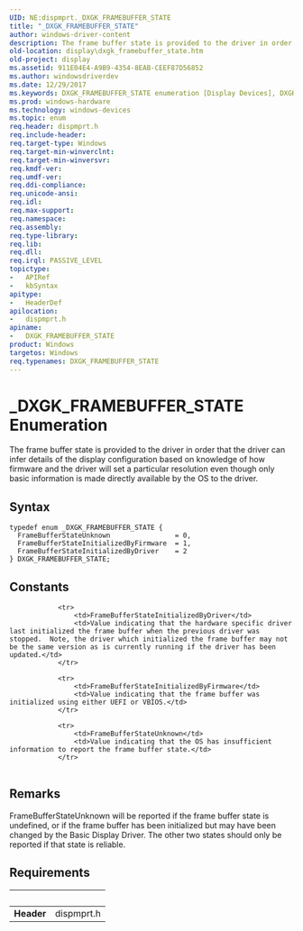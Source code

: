 ```yaml
---
UID: NE:dispmprt._DXGK_FRAMEBUFFER_STATE
title: "_DXGK_FRAMEBUFFER_STATE"
author: windows-driver-content
description: The frame buffer state is provided to the driver in order that the driver can infer details of the display configuration based on knowledge of how firmware and the driver will set a particular resolution even though only basic information is made directly available by the OS to the driver.
old-location: display\dxgk_framebuffer_state.htm
old-project: display
ms.assetid: 911E04E4-A9B9-4354-8EAB-CEEF87D56852
ms.author: windowsdriverdev
ms.date: 12/29/2017
ms.keywords: DXGK_FRAMEBUFFER_STATE enumeration [Display Devices], DXGK_FRAMEBUFFER_STATE, FrameBufferStateInitializedByFirmware, FrameBufferStateUnknown, dispmprt/FrameBufferStateInitializedByFirmware, dispmprt/DXGK_FRAMEBUFFER_STATE, display.dxgk_framebuffer_state, dispmprt/FrameBufferStateUnknown, dispmprt/FrameBufferStateInitializedByDriver, FrameBufferStateInitializedByDriver, _DXGK_FRAMEBUFFER_STATE
ms.prod: windows-hardware
ms.technology: windows-devices
ms.topic: enum
req.header: dispmprt.h
req.include-header: 
req.target-type: Windows
req.target-min-winverclnt: 
req.target-min-winversvr: 
req.kmdf-ver: 
req.umdf-ver: 
req.ddi-compliance: 
req.unicode-ansi: 
req.idl: 
req.max-support: 
req.namespace: 
req.assembly: 
req.type-library: 
req.lib: 
req.dll: 
req.irql: PASSIVE_LEVEL
topictype:
-	APIRef
-	kbSyntax
apitype:
-	HeaderDef
apilocation:
-	dispmprt.h
apiname:
-	DXGK_FRAMEBUFFER_STATE
product: Windows
targetos: Windows
req.typenames: DXGK_FRAMEBUFFER_STATE
---
```


# _DXGK_FRAMEBUFFER_STATE Enumeration
The frame buffer state is provided to the driver in order that the driver can infer details of the display configuration based on knowledge of how firmware and the driver will set a particular resolution even though only basic information is made directly available by the OS to the driver.

## Syntax
````
typedef enum _DXGK_FRAMEBUFFER_STATE { 
  FrameBufferStateUnknown                = 0,
  FrameBufferStateInitializedByFirmware  = 1,
  FrameBufferStateInitializedByDriver    = 2
} DXGK_FRAMEBUFFER_STATE;
````

## Constants

<table>
            
                <tr>
                    <td>FrameBufferStateInitializedByDriver</td>
                    <td>Value indicating that the hardware specific driver last initialized the frame buffer when the previous driver was stopped.  Note, the driver which initialized the frame buffer may not be the same version as is currently running if the driver has been updated.</td>
                </tr>
            
                <tr>
                    <td>FrameBufferStateInitializedByFirmware</td>
                    <td>Value indicating that the frame buffer was initialized using either UEFI or VBIOS.</td>
                </tr>
            
                <tr>
                    <td>FrameBufferStateUnknown</td>
                    <td>Value indicating that the OS has insufficient information to report the frame buffer state.</td>
                </tr>
</table>

## Remarks

FrameBufferStateUnknown will be reported if the frame buffer state is undefined, or if the frame buffer has been initialized but may have been changed by the Basic Display Driver.  The other two states should only be reported if that state is reliable.

## Requirements
| &nbsp; | &nbsp; |
| ---- |:---- |
| **Header** | dispmprt.h |
